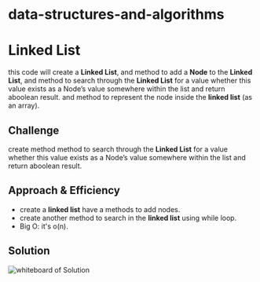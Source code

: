 # data-structures-and-algorithms

# Linked List
this code will create a **Linked List**, and method to add a **Node** to the **Linked List**, and method to search through the **Linked List** for a  value  whether this value exists as a Node’s value somewhere within the list and return aboolean result. and method to represent the node inside the **linked list** (as an array).
## Challenge
create method method to search through the **Linked List** for a  value  whether this value exists as a Node’s value somewhere within the list and return aboolean result.
## Approach & Efficiency
- create a **linked list** have a methods to add nodes.
- create another method to search in the **linked list** using while loop.
- Big O: it's o(n).
## Solution
![whiteboard of Solution](https://i.ibb.co/SnDx7gx/20200527-214615.jpg)


